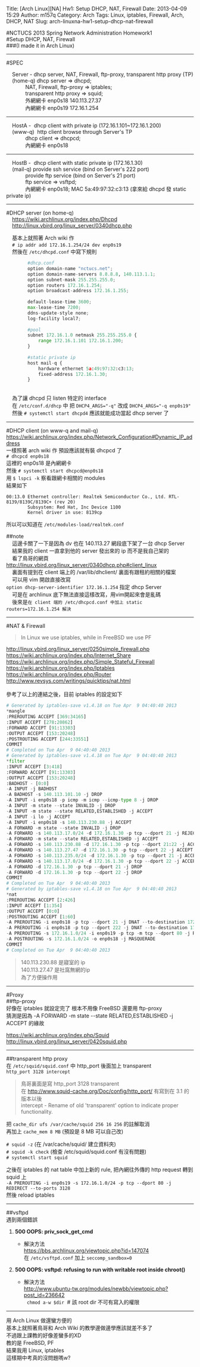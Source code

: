 Title: [Arch Linux][NA] Hw1: Setup DHCP, NAT, Firewall
Date: 2013-04-09 15:29
Author: m157q
Category: Arch
Tags: Linux, iptables, Firewall, Arch, DHCP, NAT
Slug: arch-linuxna-hw1-setup-dhcp-nat-firewall

#NCTUCS 2013 Spring Network Administration Homework1  
#Setup DHCP, NAT, Firewall   
###(I made it in Arch Linux)    
  
<!--more-->  
  
---  
#SPEC    
  
    Server - dhcp server, NAT, Firewall, ftp-proxy, transparent http proxy (TP)    
    (home-q) dhcp server => dhcpd;    
             NAT, Firewall, ftp-proxy => iptables;    
             transparent http proxy => squid;    
             外網網卡 enp0s18 140.113.27.37    
             內網網卡 enp0s19 172.16.1.254    
               
---  
    HostA -  dhcp client with private ip (172.16.1.101~172.16.1.200)    
    (www-q)  http client browse through Server's TP    
             dhcp client => dhcpcd;    
             內網網卡 enp0s18    
    
---  
    HostB -  dhcp client with static private ip (172.16.1.30)    
    (mail-q) provide ssh service (bind on Server's 222 port)    
             provide ftp service (bind on Server's 21 port)    
             ftp service => vsftpd;    
             內網網卡 enp0s18; MAC 5a:49:97:32:c3:13 (拿來給 dhcpd 發 static private ip)    
  
---  
#DHCP server (on home-q)    
    https://wiki.archlinux.org/index.php/Dhcpd    
    http://linux.vbird.org/linux_server/0340dhcp.php    
    
    基本上就照著 Arch wiki 作    
    `# ip addr add 172.16.1.254/24 dev enp0s19`    
    然後在 `/etc/dhcpd.conf` 中寫下規則    
      
```python  
        #dhcp.conf                                                                           
        option domain-name "nctucs.net";                                                     
        option domain-name-servers 8.8.8.8, 140.113.1.1;                                     
        option subnet-mask 255.255.255.0;                                                     
        option routers 172.16.1.254;                                                         
        option broadcast-address 172.16.1.255;                                               
                                                                                              
        default-lease-time 3600;                                                             
        max-lease-time 7200;                                                                 
        ddns-update-style none;                                                               
        log-facility local7;                                                                 
                                                                                              
        #pool                                                                                 
        subnet 172.16.1.0 netmask 255.255.255.0 {                                             
            range 172.16.1.101 172.16.1.200;                                                 
        }                                                                                     
                                                                                              
        #static private ip                                                                   
        host mail-q {                                                                         
            hardware ethernet 5a:49:97:32:c3:13;                                             
            fixed-address 172.16.1.30;                                                       
        }  
```  
      
    為了讓 dhcpd 只 listen 特定的 interface    
    在 `/etc/conf.d/dhcp` 中 把 `DHCP4_ARGS="-q"` 改成 `DHCP4_ARGS="-q enp0s19"`    
    然後 `# systemctl start dhcpd4` 應該就能成功當起 dhcp server 了    
    
---  
#DHCP client (on www-q and mail-q)    
https://wiki.archlinux.org/index.php/Network_Configuration#Dynamic_IP_address    
一樣照著 arch wiki 作 預設應該就有裝 dhcpcd 了    
`# dhcpcd enp0s18`    
這裡的 enp0s18 是內網網卡    
然後 `# systemctl start dhcpcd@enp0s18`    
用 `$ lspci -k` 察看跟網卡相關的 modules    
結果如下   
  
```  
00:13.0 Ethernet controller: Realtek Semiconductor Co., Ltd. RTL-8139/8139C/8139C+ (rev 20)    
        Subsystem: Red Hat, Inc Device 1100    
        Kernel driver in use: 8139cp  
```  
  
所以可以知道在 `/etc/modules-load/realtek.conf`    
      
##note  
    這邊卡關了一下是因為 dv 也在 140.113.27 網段底下架了一台 dhcp Server    
    結果我的 client 一直拿到他的 server 發出來的 ip 而不是我自己架的    
    看了鳥哥的網頁    
    http://linux.vbird.org/linux_server/0340dhcp.php#client_linux    
    裏面有提到在 client 端上的 /var/lib/dhclient/ 裏面有跟租約相關的檔案    
    可以用 vim 開啟直接改寫   
    `option dhcp-server-identifier 172.16.1.254` 指定 dhcp Server    
    可是在 archlinux 底下無法直接這樣改寫，用vim開起來會是亂碼    
    後來是`在 client 端的 /etc/dhcpcd.conf 中加上 static routers=172.16.1.254 解決`    
    
---    
#NAT & Firewall  
>In Linux we use iptables, while in FreeBSD we use PF    
      
http://linux.vbird.org/linux_server/0250simple_firewall.php    
https://wiki.archlinux.org/index.php/Internet_Share    
https://wiki.archlinux.org/index.php/Simple_Stateful_Firewall    
https://wiki.archlinux.org/index.php/Iptables    
https://wiki.archlinux.org/index.php/Router    
http://www.revsys.com/writings/quicktips/nat.html    
      
參考了以上的連結之後，目前 iptables 的設定如下  
  
```python  
# Generated by iptables-save v1.4.18 on Tue Apr  9 04:40:40 2013                   
*mangle                                                                           
:PREROUTING ACCEPT [369:34165]                                                     
:INPUT ACCEPT [278:20862]                                                         
:FORWARD ACCEPT [91:13303]                                                         
:OUTPUT ACCEPT [153:20248]                                                         
:POSTROUTING ACCEPT [244:33551]                                                   
COMMIT                                                                             
# Completed on Tue Apr  9 04:40:40 2013                                           
# Generated by iptables-save v1.4.18 on Tue Apr  9 04:40:40 2013                   
*filter                                                                           
:INPUT ACCEPT [3:418]                                                             
:FORWARD ACCEPT [91:13303]                                                         
:OUTPUT ACCEPT [153:20248]                                                         
:BADHOST - [0:0]                                                                   
-A INPUT -j BADHOST                                                               
-A BADHOST -s 140.113.101.10 -j DROP                                               
-A INPUT -i enp0s18 -p icmp -m icmp --icmp-type 8 -j DROP                         
-A INPUT -m state --state INVALID -j DROP                                         
-A INPUT -m state --state RELATED,ESTABLISHED -j ACCEPT                           
-A INPUT -i lo -j ACCEPT                                                           
-A INPUT -i enp0s18 -s 140.113.230.88 -j ACCEPT                                   
-A FORWARD -m state --state INVALID -j DROP                                       
-A FORWARD -s 140.113.17.0/24 -d 172.16.1.30 -p tcp --dport 21 -j REJECT --reject-with tcp-reset    
-A FORWARD -m state --state RELATED,ESTABLISHED -j ACCEPT    
-A FORWARD -s 140.113.230.88 -d 172.16.1.30 -p tcp --dport 21:22 -j ACCEPT         
-A FORWARD -s 140.113.27.47 -d 172.16.1.30 -p tcp --dport 22 -j ACCEPT           
-A FORWARD -s 140.113.235.0/24 -d 172.16.1.30 -p tcp --dport 21 -j ACCEPT         
-A FORWARD -s 140.113.17.0/24 -d 172.16.1.30 -p tcp --dport 22 -j ACCEPT           
-A FORWARD -d 172.16.1.30 -p tcp --dport 21 -j DROP                               
-A FORWARD -d 172.16.1.30 -p tcp --dport 22 -j DROP                               
COMMIT                                                                             
# Completed on Tue Apr  9 04:40:40 2013                                           
# Generated by iptables-save v1.4.18 on Tue Apr  9 04:40:40 2013                   
*nat                                                                               
:PREROUTING ACCEPT [2:426]                                                         
:INPUT ACCEPT [1:354]                                                             
:OUTPUT ACCEPT [0:0]                                                               
:POSTROUTING ACCEPT [1:60]                                                         
-A PREROUTING -i enp0s18 -p tcp --dport 21 -j DNAT --to-destination 172.16.1.30:21    
-A PREROUTING -i enp0s18 -p tcp --dport 222 -j DNAT --to-destination 172.16.1.30:22    
-A PREROUTING -s 172.16.1.0/24 -i enp0s19 -p tcp -m tcp --dport 80 -j REDIRECT --to-ports 3128    
-A POSTROUTING -s 172.16.1.0/24 -o enp0s18 -j MASQUERADE                           
COMMIT                                                                             
# Completed on Tue Apr  9 04:40:40 2013  
```  
>140.113.230.88 是寢室的 ip  
140.113.27.47 是社窩無網的ip  
為了方便操作用    
  
---  
#Proxy    
##ftp-proxy    
好像在 iptables 就設定完了 根本不用像 FreeBSD 還要用 ftp-proxy    
猜測是因為 -A FORWARD -m state --state RELATED,ESTABLISHED -j ACCEPT 的緣故    
    
https://wiki.archlinux.org/index.php/Squid    
http://linux.vbird.org/linux_server/0420squid.php    
  
---  
##transparent http proxy    
在 `/etc/squid/squid.conf` 中 http_port 後面加上 transparent    
`http_port 3128 intercept`   
  
>鳥哥裏面是寫 http_port 3128 transparent    
在 http://www.squid-cache.org/Doc/config/http_port/ 有寫到在 3.1 的版本以後    
intercept - Rename of old 'transparent' option to indicate proper functionality.  
  
把 `cache_dir ufs /var/cache/squid 256 16 256` 的註解取消    
再加上 `cache_mem 8 MB` (預設是 8 MB 可以自己改)    
    
`# squid -z` (在 /var/cache/squid/ 建立資料夾)    
`# squid -k check` (檢查 /etc/squid/squid.conf 有沒有問題)    
`# systemctl start squid`    
  
之後在 iptables 的 nat table 中加上新的 rule, 把內網往外傳的 http request 轉到 squid 上    
`-A PREROUTING -i enp0s19 -s 172.16.1.0/24 -p tcp --dport 80 -j REDIRECT --to-ports 3128`    
然後 reload iptables    
  
---  
##vsftpd  
遇到兩個錯誤  
  
1. **500 OOPS: priv_sock_get_cmd**  
    + 解決方法    
      https://bbs.archlinux.org/viewtopic.php?id=147074    
     在 `/etc/vsftpd.conf` 加上 `seccomp_sandbox=0`    
  
2. **500 OOPS: vsftpd: refusing to run with writable root inside chroot()**  
    + 解決方法    
      http://www.ubuntu-tw.org/modules/newbb/viewtopic.php?post_id=236642    
     `chmod a-w $dir`  # 該 root dir 不可有寫入的權限    
  
---    
用 Arch Linux 做還蠻方便的    
基本上就照著鳥哥和 Arch Wiki 的教學邊做邊學應該就差不多了    
不過跟上課教的好像差蠻多的XD    
教的是 FreeBSD, PF    
結果我用 Linux, iptables    
這樣期中考真的沒問題嗎w?  
  